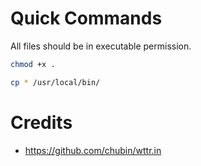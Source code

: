 # Quick Commands

All files should be in executable permission.

```bash
chmod +x .

cp * /usr/local/bin/
```

# Credits

- https://github.com/chubin/wttr.in
